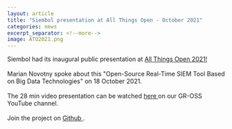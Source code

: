 ```yaml
---
layout: article
title: "Siembol presentation at All Things Open - October 2021"
categories: news
excerpt_separator: <!--more-->
image: ATO2021.png
---
```


Siembol had its inaugural public presentation at <a href="https://2021.allthingsopen.org/sessions/siembol-an-open-source-real-time-siem-based-on-big-data-technologies/">All Things Open 2021! </a>
<br><br>
Marian Novotny spoke about this "Open-Source Real-Time SIEM Tool Based on Big Data Technologies" on 18 October 2021. <!--more-->
<br><br>
The 28 min video presentation can be watched <a href="https://youtu.be/VMiWKqWQsvg"> here </a> on our GR-OSS YouTube channel.
<br><br>
Join the project on <a href="https://github.com/G-Research/siembol/"> Github </a>.
